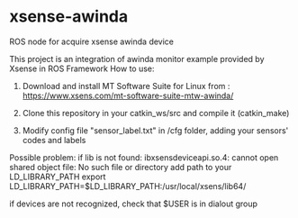 # xsense-awinda
ROS node for acquire xsense awinda device

This project is an integration of awinda monitor example provided by Xsense in ROS Framework
How to use:

1) Download and install MT Software Suite for Linux 
from :
https://www.xsens.com/mt-software-suite-mtw-awinda/

2) Clone this repository in your catkin_ws/src and compile it (catkin_make)
3) Modify config file "sensor_label.txt" in /cfg folder, adding your sensors' codes and labels

Possible problem: 
if lib is not found: 
  ibxsensdeviceapi.so.4: cannot open shared object file: No such file or directory
add path to your LD_LIBRARY_PATH
  export LD_LIBRARY_PATH=$LD_LIBRARY_PATH:/usr/local/xsens/lib64/

if devices are not recognized, check that $USER is in dialout group
